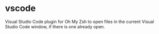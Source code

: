 # vscode
Visual Studio Code plugin for Oh My Zsh to open files in the current Visual Studio Code window, if there is one already open.
